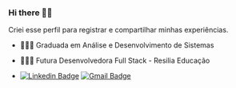 ### Hi there 🤘🏼

Criei esse perfil para registrar e compartilhar minhas experiências.

* 👩🏻‍🎓 Graduada em Análise e Desenvolvimento de Sistemas <br />
* 👩🏻‍💻 Futura Desenvolvedora Full Stack - Resilia Educação


* [![Linkedin Badge](https://img.shields.io/badge/-Vanessa%20Cardoso-FA8072?style=flat-square&logo=Linkedin&logoColor=black&link=https://www.linkedin.com/in/cardosofvanessa/)](https://www.linkedin.com/in/cardosofvanessa//) 
[![Gmail Badge](https://img.shields.io/badge/-cardosovanessafs@gmail.com-FA8072?style=flat-square&logo=Gmail&logoColor=black&link=mailto:cardosovanessafs@gmail.com)](mailto:cardosovanessafs@gmail.com) 

